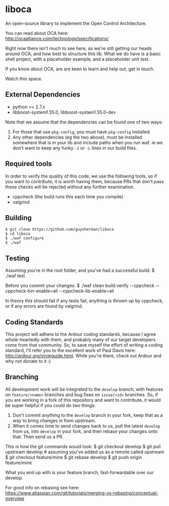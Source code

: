 # liboca
An open-source library to implement the Open Control Architecture.

You can read about OCA here: http://ocaalliance.com/technology/specifications/

Right now there isn't much to see here, as we're still getting our heads around
OCA, and how best to structure this lib. What we do have is a basic shell project,
with a placeholder example, and a placeholder unit test.

If you know about OCA, are are keen to learn and help out, get in touch.

Watch this space.

## External Dependencies
*	python >= 2.7.x
*	libboost-system1.55.0, libboost-system1.55.0-dev

Note that we assume that the dependencies can be found one of two ways:
1.	For those that use `pkg-config`, you must have `pkg-config` installed.
2.	Any other dependencies (eg the two above), must be installed somewhere that
	is in your lib and include paths when you run waf. ie we don't want to keep any funky
	`-I` or `-L` lines in our build files.

## Required tools
In order to verify the quality of this code, we use the following tools, so if
you want to contribute, it is worth having them, because PRs that don't pass these
checks will be rejected without any further examination.
*	cppcheck (the build runs this each time you compile)
*	valgrind

## Building
	$ git clone https://github.com/guysherman/liboca
	$ cd liboca
	$ ./waf configure
	$ ./waf

## Testing
Assuming you're in the root folder, and you've had a successful build:
	$ ./waf test

Before you commit your changes:
	$ ./waf clean build verify --cppcheck --cppcheck-bin-enable=all --cppcheck-lib-enable=all

In theory this should fail if any tests fail, anything is thrown up by cppcheck, or if any
errors are found by valgrind.


## Coding Standards
This project will adhere to the Ardour coding standards, because I agree whole-heartedly
with them, and probably many of our target developers come from that community. So, to save
myself the effort of writing a coding standard, I'll refer you to the excellent work of
Paul Davis here: http://ardour.org/styleguide.html. While you're there, check out Ardour
and why not donate to it :)

## Branching
All development work will be integrated to the `develop` branch, with features on `feature/<name>` branches and bug fixes on `issue/<id>` branches. So, if you are working
in a fork of this repository and want to contribute, it would be super helpful if you could do two things:
1.	Don't commit anything to the `develop` branch in your fork, keep that as a way to bring changes in from upstream.
2.	When it comes time to send changes back to us, pull the latest `develop` from us, into `develop` in your fork, and then rebase your changes onto that. Then send us a PR.

This is how the git commands would look:
	$ git checkout develop
	$ git pull upstream develop		# assuming you've added us as a remote called upstream
	$ git checkout feature/mine
	$ git rebase develop
	$ git push origin feature/mine

What you end up with is your feature branch, fast-forwardable over our develop.

For good info on rebasing see here: https://www.atlassian.com/git/tutorials/merging-vs-rebasing/conceptual-overview

